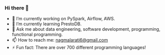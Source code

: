 ### Hi there 👋

<!--
**AratiNagmal/aratinagmal** is a ✨ _special_ ✨ repository because its `README.md` (this file) appears on your GitHub profile.

Here are some ideas to get you started:

- 🔭 I’m currently working on ...
- 🌱 I’m currently learning ...
- 👯 I’m looking to collaborate on ...
- 🤔 I’m looking for help with ...
- 💬 Ask me about ...
- 📫 How to reach me: ...
- 😄 Pronouns: ...
- ⚡ Fun fact: ...
-->

- 🔭 I’m currently working on PySpark, Airflow, AWS.
- 🌱 I’m currently learning PrestoDB.
- 💬 Ask me about data engineering, software development, programming, functional programming.
- 📫 How to reach me: nagmalarati6@gmail.com
- ⚡ Fun fact: There are over 700 different programming languages!
